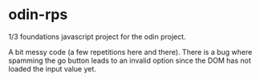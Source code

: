 # odin-rps
1/3 foundations javascript project for the odin project.

A bit messy code (a few repetitions here and there). There is a bug where spamming the go button leads to an invalid option since the DOM has not loaded the input value yet.
